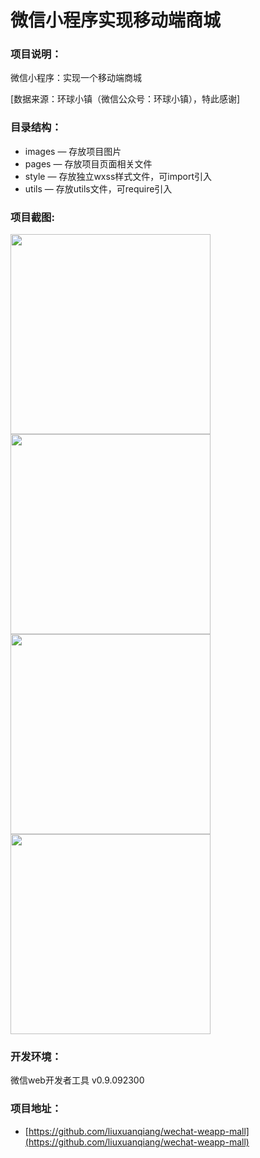 # 微信小程序实现移动端商城
### 项目说明：
微信小程序：实现一个移动端商城  

[数据来源：环球小镇（微信公众号：环球小镇），特此感谢]

### 目录结构：
- images — 存放项目图片
- pages — 存放项目页面相关文件
- style — 存放独立wxss样式文件，可import引入
- utils — 存放utils文件，可require引入

### 项目截图:
<img src="https://github.com/liuxuanqiang/wechat-weapp-mall/blob/master/images/screenshots/screenshorts-01.png" width="320px">

<img src="https://github.com/liuxuanqiang/wechat-weapp-mall/blob/master/images/screenshots/screenshorts-02.png" width="320px">

<img src="https://github.com/liuxuanqiang/wechat-weapp-mall/blob/master/images/screenshots/screenshorts-03.png" width="320px">

<img src="https://github.com/liuxuanqiang/wechat-weapp-mall/blob/master/images/screenshots/screenshorts-04.png" width="320px">

### 开发环境：
微信web开发者工具 v0.9.092300

### 项目地址：
* [https://github.com/liuxuanqiang/wechat-weapp-mall](https://github.com/liuxuanqiang/wechat-weapp-mall) 
